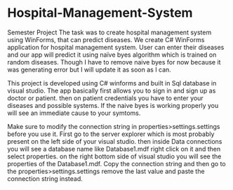 # Hospital-Management-System
Semester Project 
The task was to create hospital management system using  WinForms, that can predict diseases. We create C# WinForms application for hospital management  system. 
User can enter their diseases and our app will predict it using naïve byes algorithm which is trained on random diseases. Though I have to remove naive byes for now
because it was generating error but I will update it as soon as I can.

This project is developed using C# winforms and built in Sql database in visual studio. The app basically first allows you to sign in and sign up as doctor or patient.
then on patient credentials you have to enter your diseases and possible systems. If the naive byes is working properly you will see an immediate cause to your symtoms.

Make sure to modify the connection string in properties>settings.settings before you use it. 
First go to the server explorer which is most probably present on the left side of your visual studio. 
then inside Data connections you will see a database name like Database1.mdf right click on it and then select properties. 
on the right bottom side of visual studio you will see the properties of the Database1.mdf. 
Copy the connection string and then go to the properties>settings.settings remove the last value and paste the connection string instead.
